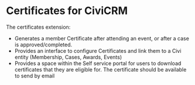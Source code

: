 # Certificates for CiviCRM

The certificates extension: 
- Generates a member Certificate after attending an event, or after a case is approved/completed.
- Provides an interface to configure Certificates and link them to a Civi entity (Membership, Cases, Awards, Events)
- Provides a space within the Self service portal for users to download certificates that they are eligible for. The certificate should be available to send by email